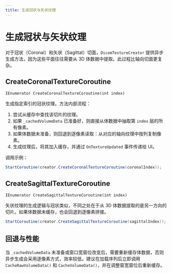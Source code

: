 ```yaml
---
title: 生成冠状与矢状纹理
---
```


# 生成冠状与矢状纹理

对于冠状（Coronal）和矢状（Sagittal）切面，`DicomTextureCreator` 提供异步生成方法，因为这些平面往往需要从 3D 体数据中提取。此过程比轴向切面更复杂。

## CreateCoronalTextureCoroutine

`IEnumerator CreateCoronalTextureCoroutine(int index)`

生成指定索引的冠状纹理。方法内部流程：

1. 尝试从缓存中查找该切片的纹理。
2. 如果 `_cachedVolumeData` 已准备好，则直接从体数据中抽取第 `index` 层的所有像素。
3. 如果体数据未准备，则回退到逐像素读取：从对应的轴向纹理中按列复制像素。
4. 生成纹理后，将其加入缓存，并通过 `OnTextureUpdated` 事件传递给 UI。

调用示例：

```csharp
StartCoroutine(creator.CreateCoronalTextureCoroutine(coronalIndex));
```

## CreateSagittalTextureCoroutine

`IEnumerator CreateSagittalTextureCoroutine(int index)`

矢状纹理的生成逻辑与冠状类似，不同之处在于从 3D 体数据提取的是另一方向的切片。如果体数据未缓存，也会回退到逐像素拼接。

```csharp
StartCoroutine(creator.CreateSagittalTextureCoroutine(sagittalIndex));
```

## 回退与性能

当 `_cachedVolumeData` 未准备或窗口宽窗位改变后，需要重新缓存体数据，否则异步生成会采用逐像素方式，效率较低。建议在加载序列后立即调用 `CacheRawVolumeData()` 和 `CacheVolumeData()`，并在调整窗宽窗位后重新缓存。